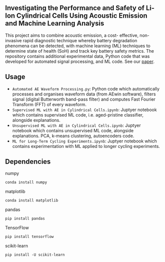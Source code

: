 ## Investigating the Performance and Safety of Li-Ion Cylindrical Cells Using Acoustic Emission and Machine Learning Analysis

This project aims to combine acoustic emission, a cost- effective, non-invasive rapid diagnostic technique whereby battery degradation phenomena can be detected, with machine learning (ML) techniques to determine state of health (SoH) and track key battery safety metrics. The repository contains additional experimental data, Python code that was developed for automated signal processing, and ML code. See our [paper](https://iopscience.iop.org/article/10.1149/1945-7111/ad59c9/meta).

## Usage

- `Automated AE Waveform Processing.py`: Python code which automatically processes and organises waveform data (from AEwin software), filters signal (digital Butterworth band-pass filter) and computes Fast Fourier Transform (FFT) of every waveform.
- `Supervised ML with AE in Cylindrical Cells.ipynb`: Juptyer notebook which contains supervised ML code, i.e. aged-pristine classifier, alongside explanations.
- `Unsupervised ML with AE in Cylindrical Cells.ipynb`: Juptyer notebook which contains unsupervised ML code, alongside explanations. PCA, k-means clustering, autoencoders code.
- `ML for Long-Term Cycling Experiments.ipynb`: Juptyer notebook which contains experimentation with ML applied to longer cycling experiments.

## Dependencies
numpy
```
conda install numpy
```
matplotlib
```
conda install matplotlib
```
pandas
```
pip install pandas
```
TensorFlow
```
pip install tensorflow
```
scikit-learn
```
pip install -U scikit-learn
```

